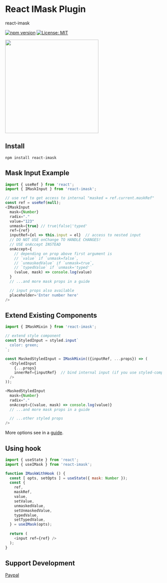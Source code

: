 # React IMask Plugin
react-imask

[![npm version](https://badge.fury.io/js/react-imask.svg)](https://badge.fury.io/js/react-imask)
[![License: MIT](https://img.shields.io/badge/License-MIT-yellow.svg)](https://opensource.org/licenses/MIT)

<a href="https://opencollective.com/imask/donate" target="_blank">
  <img src="https://opencollective.com/imask/donate/button.png?color=blue" width=300 />
</a>

## Install
`npm install react-imask`

## Mask Input Example
```javascript
import { useRef } from 'react';
import { IMaskInput } from 'react-imask';

// use ref to get access to internal "masked = ref.current.maskRef"
const ref = useRef(null);
<IMaskInput
  mask={Number}
  radix="."
  value="123"
  unmask={true} // true|false|'typed'
  ref={ref}
  inputRef={el => this.input = el}  // access to nested input
  // DO NOT USE onChange TO HANDLE CHANGES!
  // USE onAccept INSTEAD
  onAccept={
    // depending on prop above first argument is
    // `value` if `unmask=false`,
    // `unmaskedValue` if `unmask=true`,
    // `typedValue` if `unmask='typed'`
    (value, mask) => console.log(value)
  }
  // ...and more mask props in a guide

  // input props also available
  placeholder='Enter number here'
/>
```

## Extend Existing Components
```javascript
import { IMaskMixin } from 'react-imask';

// extend style component
const StyledInput = styled.input`
  color: green;
`;

const MaskedStyledInput = IMaskMixin(({inputRef, ...props}) => (
  <StyledInput
    {...props}
    innerRef={inputRef}  // bind internal input (if you use styled-components V4, use "ref" instead "innerRef")
  />
));

<MaskedStyledInput
  mask={Number}
  radix="."
  onAccept={(value, mask) => console.log(value)}
  // ...and more mask props in a guide

  // ...other styled props
/>
```
More options see in a [guide](https://imask.js.org/guide.html).

## Using hook
```javascript
import { useState } from 'react';
import { useIMask } from 'react-imask';

function IMaskWithHook () {
  const [ opts, setOpts ] = useState({ mask: Number });
  const {
    ref,
    maskRef,
    value,
    setValue,
    unmaskedValue,
    setUnmaskedValue,
    typedValue,
    setTypedValue,
  } = useIMask(opts);
  
  return (
    <input ref={ref} />
  );
}
```

## Support Development
[Paypal](https://www.paypal.me/alexeykryazhev/3)
